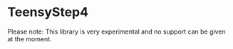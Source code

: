 # TeensyStep4

Please note: This library is very experimental and no support can be given at the moment. 
